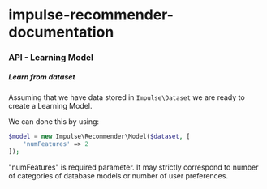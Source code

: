 # impulse-recommender-documentation

### API - Learning Model

##### Learn from dataset

Assuming that we have data stored in ```Impulse\Dataset``` we are ready to create a Learning Model.

We can done this by using:

```php
$model = new Impulse\Recommender\Model($dataset, [
    'numFeatures' => 2
]);
```

"numFeatures" is required parameter. It may strictly correspond to number of categories of database
models or number of user preferences.